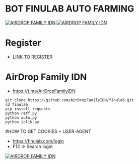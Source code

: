 # BOT FINULAB AUTO FARMING
[![AIRDROP FAMILY IDN](https://img001.prntscr.com/file/img001/cJ-dm1FTRz-Fj-Y0LigF7g.png)](https://github.com/AirDropFamilyIDN/finulab)
[![AIRDROP FAMILY IDN](https://img001.prntscr.com/file/img001/c4O_jVXhRTm9AKFgS-LXzw.png)](https://github.com/AirDropFamilyIDN/finulab)

# Register
- [LINK TO REGISTER](https://finulab.com/login/bRo1Lb)

# AirDrop Family IDN
- https://t.me/AirDropFamilyIDN

```
git clone https://github.com/AirDropFamilyIDN/finulab.git
cd finulab
pip install requests
python reff.py
python auto.py
python iclik.py

```
#HOW TO GET COOKIES + USER-AGENT
- https://finulab.com/login
- F12 => Search login
  
[![AIRDROP FAMILY IDN](https://img001.prntscr.com/file/img001/GxGScMwlTjyVmsdOfh-Pxg.png)](https://github.com/AirDropFamilyIDN/finulab)
